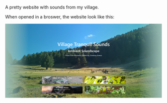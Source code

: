 A pretty website with sounds from my village.

When opened in a broswer, the website look like this:

![Screenshot of the website](https://github.com/boufik/Website-Projects/blob/main/Village%20Sounds/output_website.png)
